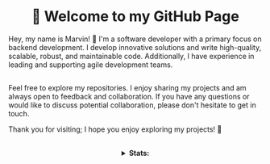 <div align="center">

  # 🦊 Welcome to my GitHub Page

</div>

Hey, my name is Marvin! 👋 I'm a software developer with a primary focus on backend development. I develop innovative solutions and write high-quality, scalable, robust, and maintainable code. Additionally, I have experience in leading and supporting agile development teams.

##

Feel free to explore my repositories. I enjoy sharing my projects and am always open to feedback and collaboration. If you have any questions or would like to discuss potential collaboration, please don't hesitate to get in touch. 

Thank you for visiting; I hope you enjoy exploring my projects! 🦊 

##

<div align="center">
  <details>
    <summary><b>Stats:</b></summary>
    <img src="https://github.com/ccmvn/ccmvn/blob/master/generated/overview.svg#gh-dark-mode-only" alt="overview">
    <img src="https://github.com/ccmvn/ccmvn/blob/master/generated/languages.svg#gh-dark-mode-only" alt="languages">
  </details>
</div>
